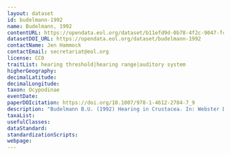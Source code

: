 ```yaml
---
layout: dataset
id: budelmann-1992
name: Budelmann, 1992
contentURL: https://opendata.eol.org/dataset/b11efd9d-0b78-4f2c-9047-fc855f81e521/resource/01a10699-fedd-44ee-9d63-c4d2f9d89745/download/archive.zip
datasetDOI_URL: https://opendata.eol.org/dataset/budelmann-1992
contactName: Jen Hammock
contactEmail: secretariat@eol.org
license: CC0
traitList: hearing threshold|hearing range|auditory system
higherGeography:
decimalLatitude:
decimalLongitude:
taxon: Ocypodinae
eventDate:
paperDOIcitation: https://doi.org/10.1007/978-1-4612-2784-7_9
description: "Budelmann B.U. (1992) Hearing in Crustacea. In: Webster D.B., Popper A.N., Fay R.R. (eds) The Evolutionary Biology of Hearing. Springer, New York, NY. https://doi.org/10.1007/978-1-4612-2784-7_9 . https://www.researchgate.net/publication/325216241_Hearing_in_Crustacea/citations"
taxaList: 
usefulClasses:
dataStandard:
standardizationScripts:
webpage:
---
```


